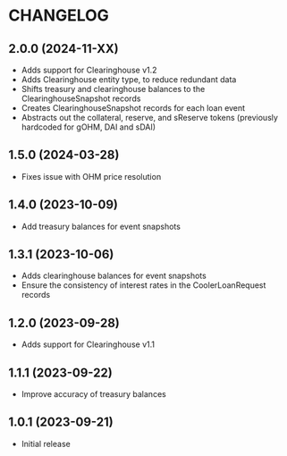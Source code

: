 # CHANGELOG

## 2.0.0 (2024-11-XX)

- Adds support for Clearinghouse v1.2
- Adds Clearinghouse entity type, to reduce redundant data
- Shifts treasury and clearinghouse balances to the ClearinghouseSnapshot records
- Creates ClearinghouseSnapshot records for each loan event
- Abstracts out the collateral, reserve, and sReserve tokens (previously hardcoded for gOHM, DAI and sDAI)

## 1.5.0 (2024-03-28)

- Fixes issue with OHM price resolution

## 1.4.0 (2023-10-09)

- Add treasury balances for event snapshots

## 1.3.1 (2023-10-06)

- Adds clearinghouse balances for event snapshots
- Ensure the consistency of interest rates in the CoolerLoanRequest records

## 1.2.0 (2023-09-28)

- Adds support for Clearinghouse v1.1

## 1.1.1 (2023-09-22)

- Improve accuracy of treasury balances

## 1.0.1 (2023-09-21)

- Initial release
